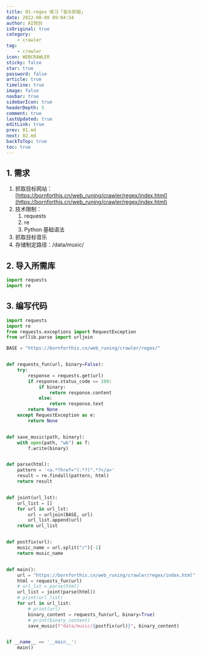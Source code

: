 ```yaml
---
title: 01-regex 练习「音乐抓取」
date: 2022-08-08 09:04:54
author: AI悦创
isOriginal: true
category: 
    - crawler
tag:
    - crawler
icon: WEBCRAWLER
sticky: false
star: true
password: false
article: true
timeline: true
image: false
navbar: true
sidebarIcon: true
headerDepth: 5
comment: true
lastUpdated: true
editLink: true
prev: 01.md
next: 02.md
backToTop: true
toc: true
---
```


## 1. 需求

1. 抓取目标网站：[https://bornforthis.cn/web_runing/crawler/regex/index.html](https://bornforthis.cn/web_runing/crawler/regex/index.html)
2. 技术限制：
    1. requests
    2. re
    3. Python 基础语法
3. 抓取目标音乐
4. 存储制定路径：/data/music/

## 2. 导入所需库

```python
import requests
import re
```



## 3. 编写代码

```python
import requests
import re
from requests.exceptions import RequestException
from urllib.parse import urljoin

BASE = "https://bornforthis.cn/web_runing/crawler/regex/"


def requests_fun(url, binary=False):
    try:
        response = requests.get(url)
        if response.status_code == 200:
            if binary:
                return response.content
            else:
                return response.text
        return None
    except RequestException as e:
        return None


def save_music(path, binary):
    with open(path, "wb") as f:
        f.write(binary)


def parse(html):
    pattern = '<a.*?href="(.*?)".*?</a>'
    result = re.findall(pattern, html)
    return result


def joint(url_lst):
    url_list = []
    for url in url_lst:
        url = urljoin(BASE, url)
        url_list.append(url)
    return url_list


def postfix(url):
    music_name = url.split("/")[-1]
    return music_name


def main():
    url = "https://bornforthis.cn/web_runing/crawler/regex/index.html"
    html = requests_fun(url)
    # url_lst = parse(html)
    url_list = joint(parse(html))
    # print(url_list)
    for url in url_list:
        # print(url)
        binary_content = requests_fun(url, binary=True)
        # print(binary_content)
        save_music(f"data/music/{postfix(url)}", binary_content)


if __name__ == '__main__':
    main()
```

